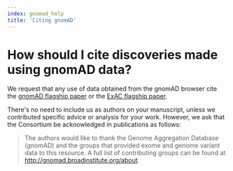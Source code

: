 ```yaml
---
index: gnomad_help
title: 'Citing gnomAD'
---
```


# How should I cite discoveries made using gnomAD data?

We request that any use of data obtained from the gnomAD browser cite the [gnomAD flagship paper](https://www.biorxiv.org/content/10.1101/531210v2) or the [ExAC flagship paper](http://www.nature.com/nature/journal/v536/n7616/full/nature19057.html).

There's no need to include us as authors on your manuscript, unless we contributed specific advice or analysis for your work. However, we ask that the Consortium be acknowledged in publications as follows:

> The authors would like to thank the Genome Aggregation Database (gnomAD) and the groups that provided exome and genome variant data to this resource. A full list of contributing groups can be found at <http://gnomad.broadinstitute.org/about>.
